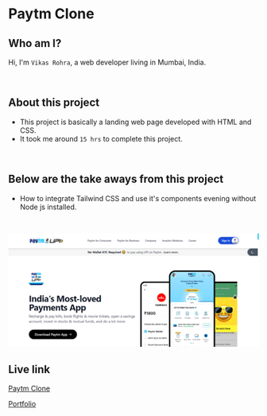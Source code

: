 # Paytm Clone

## Who am I?
Hi, I'm `Vikas Rohra`, a web developer living in Mumbai, India.

<br /> 

## About this project
 - This project is basically a landing web page developed with HTML and CSS.
 - It took me around `15 hrs` to complete this project.

<br /> 

## Below are the take aways from this project
 - How to integrate Tailwind CSS and use it's components evening without Node js installed.

<br /> 

![Paytm Clone Image](./assets/images/app-ss.png "Title")

## Live link
 [Paytm Clone](https://paytm-clone-vk.netlify.app/)
 
 [Portfolio](httpsvikasrohra.com)
